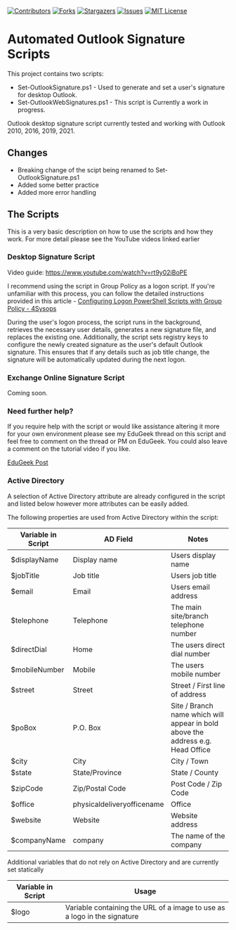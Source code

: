 [![Contributors][contributors-shield]][contributors-url]
[![Forks][forks-shield]][forks-url]
[![Stargazers][stars-shield]][stars-url]
[![Issues][issues-shield]][issues-url]
[![MIT License][license-shield]][license-url]

# Automated Outlook Signature Scripts
This project contains two scripts: 
* Set-OutlookSignature.ps1 - Used to generate and set a user's signature for desktop Outlook.
* Set-OutlookWebSignatures.ps1 - This script is Currently a work in progress.

Outlook desktop signature script currently tested and working with Outlook 2010, 2016, 2019, 2021.

## Changes
* Breaking change of the scipt being renamed to Set-OutlookSignature.ps1
* Added some better practice
* Added more error handling

## The Scripts
This is a very basic description on how to use the scripts and how they work. For more detail please see the YouTube videos linked earlier 

### Desktop Signature Script
Video guide: https://www.youtube.com/watch?v=rt9y02iBoPE

I recommend using the script in Group Policy as a logon script. If you're unfamiliar with this process, you can follow the detailed instructions provided in this article - [Configuring Logon PowerShell Scripts with Group Policy - 4Sysops](https://4sysops.com/archives/configuring-logon-powershell-scripts-with-group-policy/)

During the user's logon process, the script runs in the background, retrieves the necessary user details, generates a new signature file, and replaces the existing one. Additionally, the script sets registry keys to configure the newly created signature as the user's default Outlook signature. This ensures that if any details such as job title change, the signature will be automatically updated during the next logon.

### Exchange Online Signature Script
Coming soon.

### Need further help?
If you require help with the script or would like assistance altering it more for your own environment please see my EduGeek thread on this script and feel free to comment on the thread or PM on EduGeek. You could also leave a comment on the tutorial video if you like.

[EduGeek Post](http://www.edugeek.net/forums/scripts/205976-outlook-email-signature-automation-ad-attributes.html#post1760284)

### Active Directory
A selection of Active Directory attribute are already configured in the script and listed below however more attributes can be easily added. 

The following properties are used from Active Directory within the script:

| Variable in Script | AD Field  | Notes |
|-------------| ------------- | ------------- |
| $displayName | Display name | Users display name |
| $jobTitle | Job title | Users job title |
| $email | Email | Users email address  |
| $telephone | Telephone  | The main site/branch telephone number |
| $directDial | Home | The users direct dial number |
| $mobileNumber | Mobile | The users mobile number |
| $street | Street | Street / First line of address |
| $poBox | P.O. Box | Site / Branch name which will appear in bold above the address e.g. Head Office |
| $city | City | City / Town |
| $state | State/Province | State / County |
| $zipCode | Zip/Postal Code | Post Code / Zip Code |
| $office | physicaldeliveryofficename | Office |
| $website | Website | Website address |
| $companyName | company | The name of the company |

Additional variables that do not rely on Active Directory and are currently set statically

| Variable in Script | Usage |
|-------------| ------------- |
| $logo | Variable containing the URL of a image to use as a logo in the signature |


[contributors-shield]: https://img.shields.io/github/contributors/CaptainQwerty/AutomatedOutlookSignature.svg?style=for-the-badge
[contributors-url]: https://github.com/CaptainQwerty/AutomatedOutlookSignature/graphs/contributors
[forks-shield]: https://img.shields.io/github/forks/CaptainQwerty/AutomatedOutlookSignature.svg?style=for-the-badge
[forks-url]: https://github.com/CaptainQwerty/AutomatedOutlookSignature/network/members
[stars-shield]: https://img.shields.io/github/stars/CaptainQwerty/AutomatedOutlookSignature.svg?style=for-the-badge
[stars-url]: https://github.com/CaptainQwerty/AutomatedOutlookSignature/stargazers
[issues-shield]: https://img.shields.io/github/issues/CaptainQwerty/AutomatedOutlookSignature.svg?style=for-the-badge
[issues-url]: https://github.com/CaptainQwerty/AutomatedOutlookSignature/issues
[license-shield]: https://img.shields.io/github/license/CaptainQwerty/AutomatedOutlookSignature.svg?style=for-the-badge
[license-url]: https://github.com/CaptainQwerty/AutomatedOutlookSignature/blob/master/LICENSE.txt
